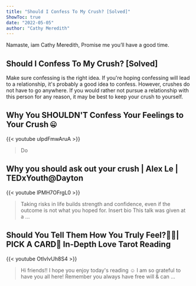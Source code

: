 ```yaml
---
title: "Should I Confess To My Crush? [Solved]"
ShowToc: true 
date: "2022-05-05"
author: "Cathy Meredith" 
---
```


Namaste, iam Cathy Meredith, Promise me you’ll have a good time.
## Should I Confess To My Crush? [Solved]
Make sure confessing is the right idea. If you're hoping confessing will lead to a relationship, it's probably a good idea to confess. However, crushes do not have to go anywhere. If you would rather not pursue a relationship with this person for any reason, it may be best to keep your crush to yourself.

## Why You SHOULDN'T Confess Your Feelings to Your Crush 🤐
{{< youtube ulpdFmwAruA >}}
>Do

## Why you should ask out your crush | Alex Le | TEDxYouth@Dayton
{{< youtube lPMH7OFrgL0 >}}
>Taking risks in life builds strength and confidence, even if the outcome is not what you hoped for. Insert bio This talk was given at a ...

## Should You Tell Them How You Truly Feel?🙊💘| PICK A CARD🔮 In-Depth Love Tarot Reading
{{< youtube OtIvlvUh8S4 >}}
>Hi friends!! I hope you enjoy today's reading ☺️ I am so grateful to have you all here! Remember you always have free will & can ...

